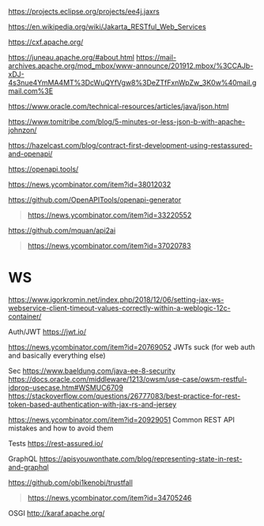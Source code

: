 https://projects.eclipse.org/projects/ee4j.jaxrs

https://en.wikipedia.org/wiki/Jakarta_RESTful_Web_Services

https://cxf.apache.org/

https://juneau.apache.org/#about.html
https://mail-archives.apache.org/mod_mbox/www-announce/201912.mbox/%3CCAJb-xDJ-4s3nue4YmMA4MT%3DcWuQYfVgw8%3DeZTfFxnWpZw_3K0w%40mail.gmail.com%3E


https://www.oracle.com/technical-resources/articles/java/json.html

https://www.tomitribe.com/blog/5-minutes-or-less-json-b-with-apache-johnzon/

https://hazelcast.com/blog/contract-first-development-using-restassured-and-openapi/

https://openapi.tools/

https://news.ycombinator.com/item?id=38012032

https://github.com/OpenAPITools/openapi-generator
> https://news.ycombinator.com/item?id=33220552

https://github.com/mquan/api2ai
> https://news.ycombinator.com/item?id=37020783

# WS
https://www.igorkromin.net/index.php/2018/12/06/setting-jax-ws-webservice-client-timeout-values-correctly-within-a-weblogic-12c-container/


Auth/JWT
https://jwt.io/

https://news.ycombinator.com/item?id=20769052 JWTs suck (for web auth and basically everything else)

Sec
https://www.baeldung.com/java-ee-8-security
https://docs.oracle.com/middleware/1213/owsm/use-case/owsm-restful-idprop-usecase.htm#WSMUC6709
https://stackoverflow.com/questions/26777083/best-practice-for-rest-token-based-authentication-with-jax-rs-and-jersey


https://news.ycombinator.com/item?id=20929051 Common REST API mistakes and how to avoid them

Tests
https://rest-assured.io/

GraphQL
https://apisyouwonthate.com/blog/representing-state-in-rest-and-graphql

https://github.com/obi1kenobi/trustfall
> https://news.ycombinator.com/item?id=34705246

OSGI
http://karaf.apache.org/
